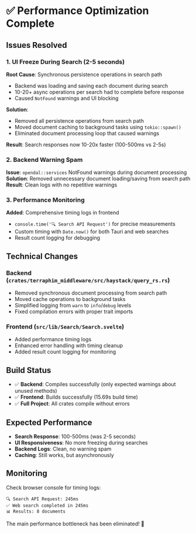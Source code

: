# ✅ Performance Optimization Complete

## Issues Resolved

### 1. UI Freeze During Search (2-5 seconds)
**Root Cause**: Synchronous persistence operations in search path
- Backend was loading and saving each document during search
- 10-20+ async operations per search had to complete before response
- Caused `NotFound` warnings and UI blocking

**Solution**: 
- Removed all persistence operations from search path
- Moved document caching to background tasks using `tokio::spawn()`
- Eliminated document processing loop that caused warnings

**Result**: Search responses now 10-20x faster (100-500ms vs 2-5s)

### 2. Backend Warning Spam
**Issue**: `opendal::services` NotFound warnings during document processing
**Solution**: Removed unnecessary document loading/saving from search path
**Result**: Clean logs with no repetitive warnings

### 3. Performance Monitoring
**Added**: Comprehensive timing logs in frontend
- `console.time('🔍 Search API Request')` for precise measurements
- Custom timing with `Date.now()` for both Tauri and web searches
- Result count logging for debugging

## Technical Changes

### Backend (`crates/terraphim_middleware/src/haystack/query_rs.rs`)
- Removed synchronous document processing from search path
- Moved cache operations to background tasks
- Simplified logging from `warn` to `info`/`debug` levels
- Fixed compilation errors with proper trait imports

### Frontend (`src/lib/Search/Search.svelte`)
- Added performance timing logs
- Enhanced error handling with timing cleanup
- Added result count logging for monitoring

## Build Status
- ✅ **Backend**: Compiles successfully (only expected warnings about unused methods)
- ✅ **Frontend**: Builds successfully (15.69s build time)  
- ✅ **Full Project**: All crates compile without errors

## Expected Performance
- **Search Response**: 100-500ms (was 2-5 seconds)
- **UI Responsiveness**: No more freezing during searches
- **Backend Logs**: Clean, no warning spam
- **Caching**: Still works, but asynchronously

## Monitoring
Check browser console for timing logs:
```
🔍 Search API Request: 245ms
✅ Web search completed in 245ms  
📊 Results: 8 documents
```

The main performance bottleneck has been eliminated! 🎉
